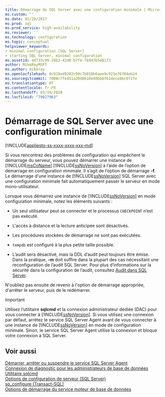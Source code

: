 ```yaml
---
title: Démarrage de SQL Server avec une configuration minimale | Microsoft Docs
ms.custom: ''
ms.date: 01/20/2017
ms.prod: sql
ms.prod_service: high-availability
ms.reviewer: ''
ms.technology: configuration
ms.topic: conceptual
helpviewer_keywords:
- minimal configuration [SQL Server]
- starting SQL Server, minimal configuration
ms.assetid: 4d733c99-28b3-42d8-b7f6-7b943b548173
author: MikeRayMSFT
ms.author: mikeray
ms.openlocfilehash: 0c919ad9202c99c7b010b6aee9c921e76784eb24
ms.sourcegitcommit: 7008c7fe451a20d6610e40bb8f61dece86c0f17e
ms.translationtype: HT
ms.contentlocale: fr-FR
ms.lasthandoff: 03/10/2020
ms.locfileid: "79027963"
---
```

# <a name="start-sql-server-with-minimal-configuration"></a>Démarrage de SQL Server avec une configuration minimale
[!INCLUDE[appliesto-ss-xxxx-xxxx-xxx-md](../../includes/appliesto-ss-xxxx-xxxx-xxx-md.md)]

  Si vous rencontrez des problèmes de configuration qui empêchent le démarrage du serveur, vous pouvez démarrer une instance de [!INCLUDE[msCoName](../../includes/msconame-md.md)] [!INCLUDE[ssNoVersion](../../includes/ssnoversion-md.md)] à l’aide de l’option de démarrage en configuration minimale. Il s’agit de l’option de démarrage **-f**. Le démarrage d'une instance de [!INCLUDE[ssNoVersion](../../includes/ssnoversion-md.md)] SQL Server avec une configuration minimale fait automatiquement passer le serveur en mode mono-utilisateur.  
  
 Lorsque vous démarrez une instance de [!INCLUDE[ssNoVersion](../../includes/ssnoversion-md.md)] en mode configuration minimale, notez les éléments suivants :  
  
-   Un seul utilisateur peut se connecter et le processus `CHECKPOINT` n’est pas exécuté.  
  
-   L'accès à distance et la lecture anticipée sont désactivés.  
  
-   Les procédures stockées de démarrage ne sont pas exécutées.  

-   `tempdb` est configuré à la plus petite taille possible.

-   L’audit sera désactivé, mais la DDL d’audit peut toujours être émise. Dans la pratique, **-m** doit suffire dans la plupart des cas nécessitant une reconfiguration de l’audit SQL Server. Pour plus d’informations sur la sécurité dans la configuration de l’audit, consultez [Audit dans SQL Server](https://docs.microsoft.com/previous-versions/sql/sql-server-2008/dd392015(v=sql.100)#security).
  
 N'oubliez pas ensuite de revenir à l'option de démarrage appropriée, d'arrêter le serveur, puis de le redémarrer.  
  
> [!IMPORTANT]  
>  Utilisez l’utilitaire **sqlcmd** et la connexion administrateur dédiée (DAC) pour vous connecter à [!INCLUDE[ssNoVersion](../../includes/ssnoversion-md.md)]. Si vous utilisez une connexion par défaut, arrêtez le service SQL Server Agent avant de vous connecter à une instance de [!INCLUDE[ssNoVersion](../../includes/ssnoversion-md.md)] en mode de configuration minimale. Sinon, le service SQL Server Agent utilise la connexion et bloque votre connexion à SQL Server.  
  
## <a name="see-also"></a>Voir aussi  
 [Démarrer, arrêter ou suspendre le service SQL Server Agent](https://msdn.microsoft.com/library/c95a9759-dd30-4ab6-9ab0-087bb3bfb97c)   
 [Connexion de diagnostic pour les administrateurs de base de données](../../database-engine/configure-windows/diagnostic-connection-for-database-administrators.md)   
 [Utilitaire sqlcmd](../../tools/sqlcmd-utility.md)   
 [Options de configuration de serveur &#40;SQL Server&#41;](../../database-engine/configure-windows/server-configuration-options-sql-server.md)   
 [sp_configure &#40;Transact-SQL&#41;](../../relational-databases/system-stored-procedures/sp-configure-transact-sql.md)   
 [Options de démarrage du service moteur de base de données](../../database-engine/configure-windows/database-engine-service-startup-options.md)  
  
  
